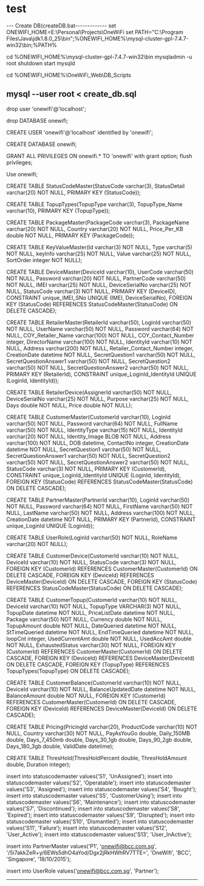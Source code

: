 # test

--- Create DB(createDB.bat-------------
set ONEWIFI_HOME=E:\Personal\Projects\OneWiFi
set PATH="C:\Program Files\Java\jdk1.8.0_25\bin";%ONEWIFI_HOME%\mysql-cluster-gpl-7.4.7-win32\bin;%PATH%

cd %ONEWIFI_HOME%\mysql-cluster-gpl-7.4.7-win32\bin
mysqladmin -u root shutdown
start mysqld

cd %ONEWIFI_HOME%\OneWiFi_Web\DB_Scripts

mysql --user root < create_db.sql
----------------------
drop user 'onewifi'@'localhost';

drop DATABASE onewifi;

CREATE USER 'onewifi'@'localhost' identified by 'onewifi';

CREATE DATABASE onewifi;

GRANT ALL PRIVILEGES ON onewifi.* TO 'onewifi' with grant option;
flush privileges;

Use onewifi;

CREATE TABLE StatusCodeMaster(StatusCode varchar(3), StatusDetail varchar(20) NOT NULL, PRIMARY KEY (StatusCode));
	
CREATE TABLE TopupTypes(TopupType varchar(3), TopupType_Name varchar(10), PRIMARY KEY (TopupType)); 

CREATE TABLE PackageMaster(PackageCode varchar(3), PackageName varchar(20) NOT NULL, Country varchar(20) NOT NULL, Price_Per_KB double NOT NULL, PRIMARY KEY (PackageCode));

CREATE TABLE KeyValueMaster(Id varchar(3) NOT NULL, Type varchar(5) NOT NULL, keyInfo varchar(25) NOT NULL, Value varchar(25) NOT NULL, SortOrder integer NOT NULL);

CREATE TABLE DeviceMaster(DeviceId varchar(10), UserCode varchar(50) NOT NULL, Password varchar(20) NOT NULL, PartnerCode varchar(50) NOT NULL, IMEI varchar(25) NOT NULL, DeviceSerialNo varchar(25) NOT NULL, StatusCode varchar(3) NOT NULL, PRIMARY KEY (DeviceID), CONSTRAINT unique_IMEI_SNo UNIQUE (IMEI, DeviceSerialNo), FOREIGN KEY (StatusCode) REFERENCES StatusCodeMaster(StatusCode) ON DELETE CASCADE);

CREATE TABLE RetailerMaster(RetailerId varchar(50), LoginId varchar(50) NOT NULL, UserName varchar(50) NOT NULL, Password varchar(64) NOT NULL, COY_Retailer_Name varchar(100) NOT NULL, COY_Contact_Number integer, DirectorName varchar(100) NOT NULL, IdentityId varchar(10) NOT NULL, Address varchar(200) NOT NULL, Retailer_Contact_Number integer, CreationDate datetime NOT NULL, SecretQuestion1 varchar(50) NOT NULL, SecretQuestionAnswer1 varchar(50) NOT NULL, SecretQuestion2 varchar(50) NOT NULL, SecretQuestionAnswer2 varchar(50) NOT NULL, PRIMARY KEY (RetailerId), CONSTRAINT unique_LoginId_IdentityId UNIQUE (LoginId, IdentityId));

CREATE TABLE RetailerDevice(AssignerId varchar(50) NOT NULL, DeviceSerialNo varchar(25) NOT NULL, Purpose varchar(25) NOT NULL, Days double NOT NULL, Price double NOT NULL);
	
CREATE TABLE CustomerMaster(CustomerId varchar(10), LoginId varchar(50) NOT NULL, Password varchar(64) NOT NULL, FullName varchar(50) NOT NULL, IdentityType varchar(15) NOT NULL, IdentityId varchar(20) NOT NULL, Identity_Image BLOB NOT NULL, Address varchar(100) NOT NULL, DOB datetime, ContactNo integer, CreationDate datetime NOT NULL, SecretQuestion1 varchar(50) NOT NULL, SecretQuestionAnswer1 varchar(50) NOT NULL, SecretQuestion2 varchar(50) NOT NULL, SecretQuestionAnswer2 varchar(50) NOT NULL, StatusCode varchar(3) NOT NULL, PRIMARY KEY (CustomerId), CONSTRAINT unique_LoginId_IdentityId UNIQUE (LoginId, IdentityId), FOREIGN KEY (StatusCode) REFERENCES StatusCodeMaster(StatusCode) ON DELETE CASCADE); 

CREATE TABLE PartnerMaster(PartnerId varchar(10), LoginId varchar(50) NOT NULL, Password varchar(64) NOT NULL, FirstName varchar(50) NOT NULL, LastName varchar(50) NOT NULL, Address varchar(100) NOT NULL, CreationDate datetime NOT NULL, PRIMARY KEY (PartnerId), CONSTRAINT unique_LoginId UNIQUE (LoginId)); 

CREATE TABLE UserRole(LoginId varchar(50) NOT NULL, RoleName varchar(20) NOT NULL);

CREATE TABLE CustomerDevice(CustomerId varchar(10) NOT NULL, DeviceId varchar(10) NOT NULL, StatusCode varchar(3) NOT NULL, FOREIGN KEY (CustomerId) REFERENCES CustomerMaster(CustomerId) ON DELETE CASCADE, FOREIGN KEY (DeviceId) REFERENCES DeviceMaster(DeviceId) ON DELETE CASCADE, FOREIGN KEY (StatusCode) REFERENCES StatusCodeMaster(StatusCode) ON DELETE CASCADE);

CREATE TABLE CustomerTopup(CustomerId varchar(10) NOT NULL, DeviceId varchar(10) NOT NULL, TopupType VARCHAR(3) NOT NULL, TopupDate datetime NOT NULL, PriceListDate datetime NOT NULL, Package varchar(50) NOT NULL, Currency double NOT NULL, TopupAmount double NOT NULL, DateQueried datetime NOT NULL, StTimeQueried datetime NOT NULL, EndTimeQueried datetime NOT NULL, loopCnt integer, UsedCurrentAmt double NOT NULL, UsedAccAmt double NOT NULL, ExhaustedStatus varchar(30) NOT NULL, FOREIGN KEY (CustomerId) REFERENCES CustomerMaster(CustomerId) ON DELETE CASCADE, FOREIGN KEY (DeviceId) REFERENCES DeviceMaster(DeviceId) ON DELETE CASCADE, FOREIGN KEY (TopupType) REFERENCES TopupTypes(TopupType) ON DELETE CASCADE);

CREATE TABLE CustomerBalance(CustomerId varchar(10) NOT NULL, DeviceId varchar(10) NOT NULL, BalanceUpdatedDate datetime NOT NULL, BalanceAmount double NOT NULL, FOREIGN KEY (CustomerId) REFERENCES CustomerMaster(CustomerId) ON DELETE CASCADE, FOREIGN KEY (DeviceId) REFERENCES DeviceMaster(DeviceId) ON DELETE CASCADE);

CREATE TABLE Pricing(PricingId varchar(20), ProductCode varchar(10) NOT NULL, Country varchar(30) NOT NULL, PayAsYouGo double, Daily_150MB double, Days_7_450mb double, Days_30_1gb double, Days_90_2gb double, Days_180_3gb double, ValidDate datetime); 

CREATE TABLE ThresHold(ThresHoldPercent double, ThresHoldAmount double, Duration integer);

insert into statuscodemaster values('S1', 'UnAssigned');
insert into statuscodemaster values('S2', 'Operatable');
insert into statuscodemaster values('S3', 'Assigned');
insert into statuscodemaster values('S4', 'Bought');
insert into statuscodemaster values('S5', 'CustomerUsing');
insert into statuscodemaster values('S6', 'Maintenance');
insert into statuscodemaster values('S7', 'Discontinued');
insert into statuscodemaster values('S8', 'Expired');
insert into statuscodemaster values('S9', 'Disrupted');
insert into statuscodemaster values('S10', 'Dismantled');
insert into statuscodemaster values('S11', 'Failure');
insert into statuscodemaster values('S12', 'User_Active');
insert into statuscodemaster values('S13', 'User_InActive');

insert into PartnerMaster values('P1', 'onewifi@bcc.com.sg', '/5i7akkZeR+y/6EWs5dhO4aYod/Dgx2jRkHWhRV7TTE=', 'OneWifi', 'BCC', 'Singapore', '18/10/2015');

insert into UserRole values('onewifi@bcc.com.sg', 'Partner');

------------------------------------------------------------------
